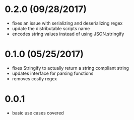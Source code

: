 # 0.2.0 (09/28/2017)

- fixes an issue with serializing and deserializing regex
- update the distributable scripts name
- encodes string values instead of using JSON.stringify

# 0.1.0 (05/25/2017)

- fixes Stringify to actually return a string compliant string
- updates interface for parsing functions
- removes costly regex

# 0.0.1

- basic use cases covered
